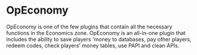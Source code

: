 # OpEconomy
OpEconomy is one of the few plugins that contain all the necessary functions in the Economics zone. OpEconomy is an all-in-one plugin that includes the ability to save players 'money to databases, pay other players, redeem codes, check players' money tables, use PAPI and clean APIs.

